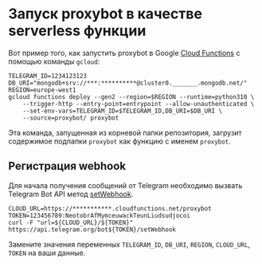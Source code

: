 # Запуск proxybot в качестве serverless функции

Вот пример того, как запустить proxybot в Google [Cloud Functions][cf] с помощью команды `gcloud`:
```
TELEGRAM_ID=1234123123
DB_URI="mongodb+srv://***:**********@cluster0._______.mongodb.net/"
REGION=europe-west1
gcloud functions deploy --gen2 --region=$REGION --runtime=python310 \
    --trigger-http --entry-point=entrypoint --allow-unauthenticated \
	--set-env-vars=TELEGRAM_ID=$TELEGRAM_ID,DB_URI=$DB_URI \
	--source=proxybot/ proxybot
```

Эта команда, запущенная из корневой папки репозитория, загрузит содержимое подпапки `proxybot` как функцию с именем `proxybot`.


## Регистрация webhook
Для начала получения сообщений от Telegram необходимо вызвать Telegram Bot API метод [setWebhook].

```
CLOUD_URL=https://***********.cloudfunctions.net/proxybot
TOKEN=123456789:NeotobrAfMymceuwackTeunLiudsudjocoi
curl -F "url=${CLOUD_URL}/${TOKEN}" https://api.telegram.org/bot${TOKEN}/setWebhook
```

Замените значения переменных `TELEGRAM_ID`, `DB_URI`, `REGION`, `CLOUD_URL`, `TOKEN` на ваши данные.


[cf]: https://cloud.google.com/functions
[setWebhook]: https://core.telegram.org/bots/api#setwebhook
